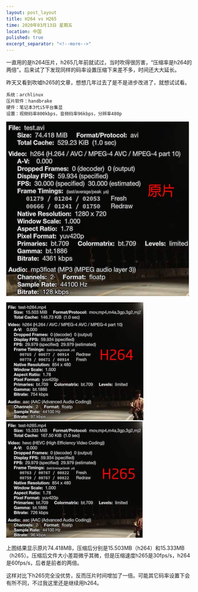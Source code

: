 ```yaml
---
layout: post_layout
title: H264 vs H265
time: 2020年03月13日 星期五
location: 中国
pulished: true
excerpt_separator: "<!--more-->"
---
```

一直用的是h264压片，h265几年前就试过，当时吹得很厉害，“压缩率是h264的两倍”。后来试了下发现同样的码率设置压缩下来差不多，时间还大大延长。

昨天又看到吹嘘h265的文章，想想几年过去了是不是进步改进了，就想试试看。

```
系统：archlinux
压片软件：handbrake
硬件：笔记本3代i5平台集显
设置：视频码率800kbps，音频码率96kbps，分辨率480p
```

<!--more-->
<img src="/assets/img/test.jpg" width="493px" />

<img src="/assets/img/test-h264.jpg" width="370px" />	<img src="/assets/img/test-h265.jpg" width="368px" />

上图结果显示原片74.418MB，压缩后分别是15.503MB（h264）和15.333MB（h265）。压缩后文件大小差距微乎其微，但是压缩速度h265是30fps/s，h264是60fps/s，后者是前者的两倍。

这样对比下h265完全没优势，反而压片时间增加了一倍。可能其它码率设置下会有所不同，不过我这里还是继续用h264。
